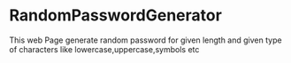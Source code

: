 # RandomPasswordGenerator

This web Page generate random password for given length and given type of characters like lowercase,uppercase,symbols etc
